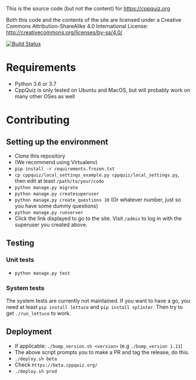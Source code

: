 This is the source code (but not the content) for https://cppquiz.org

Both this code and the contents of the site are licensed under a Creative Commons Attribution-ShareAlike 4.0 International License:
http://creativecommons.org/licenses/by-sa/4.0/

[![Build Status](https://knatten.visualstudio.com/CppQuiz/_apis/build/status/knatten.cppquiz?branchName=master)](https://knatten.visualstudio.com/CppQuiz/_build/latest?definitionId=1&branchName=master)

# Requirements
- Python 3.6 or 3.7
- CppQuiz is only tested on Ubuntu and MacOS, but will probably work on many other OSes as well

# Contributing

## Setting up the environment
- Clone this repository
- (We recommend using Virtualenv)
- `pip install -r requirements.frozen.txt`
- `cp cppquiz/local_settings_example.py cppquiz/local_settings.py`, then edit at least `/path/to/your/code`
- `python manage.py migrate`
- `python manage.py createsuperuser`
- `python manage.py create_questions 10` (Or whatever number, just so you have some dummy questions)
- `python manage.py runserver`
- Click the link displayed to go to the site. Visit `/admin` to log in with the superuser you created above.

## Testing

### Unit tests
- `python manage.py test`

### System tests
The system tests are currently not maintained. If you want to have a go, you need at least `pip install lettuce` and `pip install splinter`. Then try to get `./run_lettuce` to work.

## Deployment
- If applicable: `./bump_version.sh <version>` (e.g `./bump_version 1.11`)
- The above script prompts you to make a PR and tag the release, do this.
- `./deploy.sh beta`
- Check `https://beta.cppquiz.org/`
- `./deploy.sh prod`
